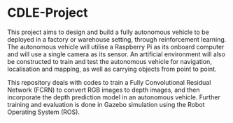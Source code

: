 # CDLE-Project

This project aims to design and build a fully autonomous vehicle to be deployed in a factory or warehouse setting, through reinforcement learning. The autonomous vehicle will utilise a Raspberry Pi as its onboard computer and will use a single camera as its sensor. An artificial environment will also be constructed to train and test the autonomous vehicle for navigation, localisation and mapping, as well as carrying objects from point to point.

This repository deals with codes to train a Fully Convolutional Residual Network (FCRN) to convert RGB images to depth images, and then incorporate the depth prediction model in an autonomous vehicle. Further training and evaluation is done in Gazebo simulation using the Robot Operating System (ROS).

